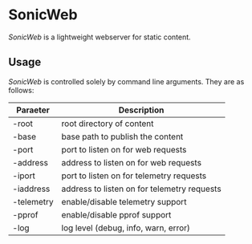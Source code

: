 SonicWeb
========

*SonicWeb* is a lightweight webserver for static content.

Usage
-----

*SonicWeb* is controlled solely by command line arguments. They are as follows:

| Paraeter   | Description                                 |
|------------|---------------------------------------------|
| -root      | root directory of content                   |
| -base      | base path to publish the content            |
| -port      | port to listen on for web requests          |
| -address   | address to listen on for web requests       |
| -iport     | port to listen on for telemetry requests    |
| -iaddress  | address to listen on for telemetry requests |
| -telemetry | enable/disable telemetry support            |
| -pprof     | enable/disable pprof support                |
| -log       | log level (debug, info, warn, error)        |
